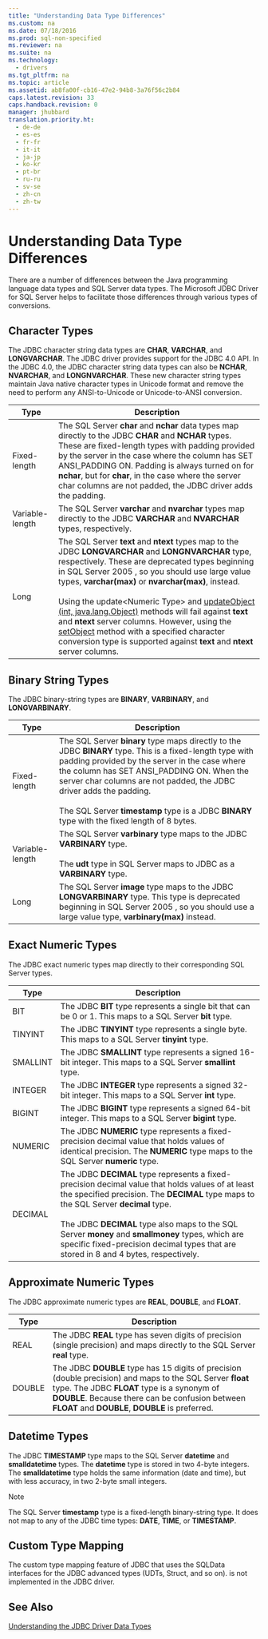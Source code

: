 ```yaml
---
title: "Understanding Data Type Differences"
ms.custom: na
ms.date: 07/18/2016
ms.prod: sql-non-specified
ms.reviewer: na
ms.suite: na
ms.technology: 
  - drivers
ms.tgt_pltfrm: na
ms.topic: article
ms.assetid: ab8fa00f-cb16-47e2-94b8-3a76f56c2b84
caps.latest.revision: 33
caps.handback.revision: 0
manager: jhubbard
translation.priority.ht: 
  - de-de
  - es-es
  - fr-fr
  - it-it
  - ja-jp
  - ko-kr
  - pt-br
  - ru-ru
  - sv-se
  - zh-cn
  - zh-tw
---
```

# Understanding Data Type Differences
  There are a number of differences between the Java programming language data types and  SQL Server  data types. The  Microsoft JDBC Driver for SQL Server  helps to facilitate those differences through various types of conversions.  
  
## Character Types  
 The JDBC character string data types are **CHAR**, **VARCHAR**, and **LONGVARCHAR**. The JDBC driver provides support for the JDBC 4.0 API. In the JDBC 4.0, the JDBC character string data types can also be **NCHAR**, **NVARCHAR**, and **LONGNVARCHAR**. These new character string types maintain Java native character types in Unicode format and remove the need to perform any ANSI-to-Unicode or Unicode-to-ANSI conversion.  
  
|Type|Description|  
|----------|-----------------|  
|Fixed-length|The  SQL Server **char** and **nchar** data types map directly to the JDBC **CHAR** and **NCHAR** types. These are fixed-length types with padding provided by the server in the case where the column has SET ANSI_PADDING ON. Padding is always turned on for **nchar**, but for **char**, in the case where the server char columns are not padded, the JDBC driver adds the padding.|  
|Variable-length|The  SQL Server **varchar** and **nvarchar** types map directly to the JDBC **VARCHAR** and **NVARCHAR** types, respectively.|  
|Long|The  SQL Server **text** and **ntext** types map to the JDBC **LONGVARCHAR** and **LONGNVARCHAR** type, respectively. These are deprecated types beginning in  SQL Server 2005 , so you should use large value types, **varchar(max)** or **nvarchar(max)**, instead.<br /><br /> Using the update<Numeric Type\> and [updateObject (int, java.lang.Object)](../content/updateObject-Method--int--java.lang.Object-.md) methods will fail against **text** and **ntext** server columns. However, using the [setObject](../content/setObject-Method--SQLServerPreparedStatement-.md) method with a specified character conversion type is supported against **text** and **ntext** server columns.|  
  
## Binary String Types  
 The JDBC binary-string types are **BINARY**, **VARBINARY**, and **LONGVARBINARY**.  
  
|Type|Description|  
|----------|-----------------|  
|Fixed-length|The  SQL Server **binary** type maps directly to the JDBC **BINARY** type. This is a fixed-length type with padding provided by the server in the case where the column has SET ANSI_PADDING ON. When the server char columns are not padded, the JDBC driver adds the padding.<br /><br /> The  SQL Server **timestamp** type is a JDBC **BINARY** type with the fixed length of 8 bytes.|  
|Variable-length|The  SQL Server **varbinary** type maps to the JDBC **VARBINARY** type.<br /><br /> The **udt** type in  SQL Server  maps to JDBC as a **VARBINARY** type.|  
|Long|The  SQL Server **image** type maps to the JDBC **LONGVARBINARY** type. This type is deprecated beginning in  SQL Server 2005 , so you should use a large value type, **varbinary(max)** instead.|  
  
## Exact Numeric Types  
 The JDBC exact numeric types map directly to their corresponding SQL Server types.  
  
|Type|Description|  
|----------|-----------------|  
|BIT|The JDBC **BIT** type represents a single bit that can be 0 or 1. This maps to a  SQL Server **bit** type.|  
|TINYINT|The JDBC **TINYINT** type represents a single byte. This maps to a  SQL Server **tinyint** type.|  
|SMALLINT|The JDBC **SMALLINT** type represents a signed 16-bit integer. This maps to a  SQL Server **smallint** type.|  
|INTEGER|The JDBC **INTEGER** type represents a signed 32-bit integer. This maps to a  SQL Server **int** type.|  
|BIGINT|The JDBC **BIGINT** type represents a signed 64-bit integer. This maps to a  SQL Server **bigint** type.|  
|NUMERIC|The JDBC **NUMERIC** type represents a fixed-precision decimal value that holds values of identical precision. The **NUMERIC** type maps to the  SQL Server  **numeric** type.|  
|DECIMAL|The JDBC **DECIMAL** type represents a fixed-precision decimal value that holds values of at least the specified precision. The **DECIMAL** type maps to the  SQL Server  **decimal** type.<br /><br /> The JDBC **DECIMAL** type also maps to the  SQL Server **money** and **smallmoney** types, which are specific fixed-precision decimal types that are stored in 8 and 4 bytes, respectively.|  
  
## Approximate Numeric Types  
 The JDBC approximate numeric types are **REAL**, **DOUBLE**, and **FLOAT**.  
  
|Type|Description|  
|----------|-----------------|  
|REAL|The JDBC **REAL** type has seven digits of precision (single precision) and maps directly to the  SQL Server  **real** type.|  
|DOUBLE|The JDBC **DOUBLE** type has 15 digits of precision (double precision) and maps to the  SQL Server **float** type. The JDBC **FLOAT** type is a synonym of **DOUBLE**. Because there can be confusion between **FLOAT** and **DOUBLE**, **DOUBLE** is preferred.|  
  
## Datetime Types  
 The JDBC **TIMESTAMP** type maps to the  SQL Server  **datetime** and **smalldatetime** types. The **datetime** type is stored in two 4-byte integers. The **smalldatetime** type holds the same information (date and time), but with less accuracy, in two 2-byte small integers.  
  
> [!NOTE]  
>  The  SQL Server **timestamp** type is a fixed-length binary-string type. It does not map to any of the JDBC time types: **DATE**, **TIME**, or **TIMESTAMP**.  
  
## Custom Type Mapping  
 The custom type mapping feature of JDBC that uses the SQLData interfaces for the JDBC advanced types (UDTs, Struct, and so on). is not implemented in the JDBC driver.  
  
## See Also  
 [Understanding the JDBC Driver Data Types](../content/Understanding-the-JDBC-Driver-Data-Types.md)  
  
  